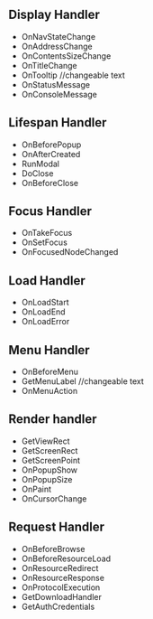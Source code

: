 ## Display Handler

* OnNavStateChange
* OnAddressChange
* OnContentsSizeChange
* OnTitleChange
* OnTooltip //changeable text
* OnStatusMessage
* OnConsoleMessage

## Lifespan Handler

* OnBeforePopup
* OnAfterCreated
* RunModal
* DoClose
* OnBeforeClose

## Focus Handler

* OnTakeFocus
* OnSetFocus
* OnFocusedNodeChanged

## Load Handler

* OnLoadStart
* OnLoadEnd
* OnLoadError

## Menu Handler

* OnBeforeMenu
* GetMenuLabel //changeable text
* OnMenuAction

## Render handler

* GetViewRect
* GetScreenRect
* GetScreenPoint
* OnPopupShow
* OnPopupSize
* OnPaint
* OnCursorChange

## Request Handler

* OnBeforeBrowse
* OnBeforeResourceLoad
* OnResourceRedirect
* OnResourceResponse
* OnProtocolExecution
* GetDownloadHandler
* GetAuthCredentials